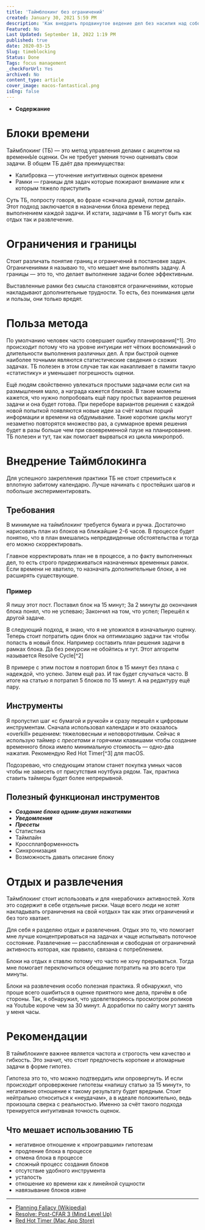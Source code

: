 ```yaml
---
title: 'Таймблокинг без ограничений'
created: January 30, 2021 5:59 PM
description: 'Как внедрить продвинутое ведение дел без насилия над собой'
Featured: No
Last Updated: September 18, 2022 1:19 PM
published: true
date: 2020-03-15
Slug: timeblocking
Status: Done
Tags: focus management
_checkForUrl: Yes
archived: No
content_type: article
cover_image: macos-fantastical.png
isEng: false
---
```


- **Содержание**

# Блоки времени

Таймблокинг (ТБ) — это метод управления делами с акцентом на временнЫе оценки. Он не требует умения точно оценивать свои задачи. В общем ТБ даёт два преимущества:

- Калибровка — уточнение интуитивных оценок времени
- Рамки — границы для задач которые пожирают внимание или к которым тяжело приступить

Суть ТБ, попросту говоря, во фразе «сначала думай, потом делай». Этот подход заключается в назначении блока времени перед выполнением каждой задачи. И кстати, задачами в ТБ могут быть как отдых так и развлечение.

# Ограничения и границы

Стоит различать понятие границ и ограничений в постановке задач. Ограничениями я называю то, что мешает мне выполнять задачу. А границы — это то, что делает выполнение задачи более эффективным.

Выставленные рамки без смысла становятся ограничениями, которые накладывают дополнительные трудности. То есть, без понимания цели и пользы, они только вредят.

# Польза метода

По умолчанию человек часто совершает ошибку планирования[^1]. Это происходит потому что на уровне интуиции нет чётких воспоминаний о длительности выполнения различных дел. А при быстрой оценке наиболее точными являются статистические сведения о схожих задачах. ТБ полезен в этом случае так как накапливает в памяти такую «статистику» и уменьшает погрешность оценки.

Ещё людям свойственно увлекаться простыми задачами если сил на размышления мало, а награда кажется близкой. В такие моменты кажется, что нужно попробовать ещё пару простых вариантов решения задачи и она будет готова. При переборе вариантов решения с каждой новой попыткой появляются новые идеи за счёт малых порций информации и времени на обдумывание. Такие короткие циклы могут незаметно повторятся множество раз, а суммарное время решения будет в разы больше чем при своевременной паузе на планирование. ТБ полезен и тут, так как помогает вырваться из цикла микропроб.

# Внедрение Таймблокинга

Для успешного закрепления практики ТБ не стоит стремиться к вплотную забитому календарю. Лучше начинать с простейших шагов и побольше экспериментировать.

## Требования

В минимуме на таймблокинг требуется бумага и ручка. Достаточно нарисовать план из блоков на ближайшие 2-6 часов. В процессе будет понятно, что в план вмешались непредвиденные обстоятельства и тогда его можно скорректировать.

Главное корректировать план не в процессе, а по факту выполненных дел, то есть строго придерживаться назначенных временных рамок. Если времени не хватило, то назначать дополнительные блоки, а не расширять существующие.

### Пример

Я пишу этот пост. Поставил блок на 15 минут; За 2 минуты до окончания блока понял, что не успеваю; Закончил на том, что успел; Перешёл к другой задаче.

В следующий подход, я знаю, что я не уложился в изначальную оценку. Теперь стоит потратить один блок на оптимизацию задачи так чтобы попасть в новый блок. Например составить план решения задачи в рамках блока. Да без рекурсии не обойтись и тут. Этот алгоритм называется Resolve Cycle[^2]

В примере с этим постом я повторил блок в 15 минут без плана с надеждой, что успею. Затем ещё раз. И так будет случаться часто. В итоге на статью я потратил 5 блоков по 15 минут. А на редактуру ещё пару.

## Инструменты

Я пропустил шаг «с бумагой и ручкой» и сразу перешёл к цифровым инструментам. Сначала использовал календари и это оказалось «overkill» решением: тяжеловесным и неповоротливым. Сейчас я использую таймер с *_пресетами_* и горячими клавишами чтобы создание временного блока имело минимальную стоимость — одно-два нажатия. Рекомендую Red Hot Timer[^3] для macOS.

Подозреваю, что следующим этапом станет покупка умных часов чтобы не зависеть от присутствия ноутбука рядом. Так, практика ставить таймеры будет более непрерывной.

## Полезный функционал инструментов

- ***Создание блока одним-двумя нажатиями***
- ***Уведомления***
- ***Пресеты***
- Статистика
- Таймлайн
- Кроссплатформенность
- Синхронизация
- Возможность давать описание блоку

# Отдых и развлечения

Таймблокинг стоит использовать и для «нерабочих» активностей. Хотя это содержит в себе отдельные риски. Чаще всего люди не хотят накладывать ограничения на свой «отдых» так как этих ограничений и без того хватает.

Для себя я разделяю отдых и развлечения. Отдых это то, что помогает мне лучше концентрироваться на задачах и чаще испытывать поточное состояние. Развлечение — расслабленная и свободная от ограничений активность которая, как правило, связана с потреблением.

Блоки на отдых я ставлю потому что часто не хочу прерываться. Тогда мне помогает переключиться обещание потратить на это всего три минуты.

Блоки на развлечения особо полезная практика. Я обнаружил, что проше всего ошибиться в оценке приятного мне дела, причём в обе стороны. Так, я обнаружил, что удовлетворяюсь просмотром роликов на Youtube короче чем за 30 минут. А доработки по сайту могут занять у меня часы.

# Рекомендации

В таймблокинге важнее является частота и строгость чем качество и гибкость. Это значит, что стоит предпочесть короткие и атомарные задачи в форме гипотез.

Гипотеза это то, что можно подтвердить или опровергнуть. И если происходит опровержение гипотезы «напишу статью за 15 минут», то негативное отношение к такому результату будет вредным. Стоит нейтрально относиться к «неудачам», а в идеале положительно, ведь произошла сверка с реальностью. Именно за счёт такого подхода тренируется интуитивная точность оценок.

## Что мешает использованию ТБ

- негативное отношение к «проигравшим» гипотезам
- продление блока в процессе
- отмена блока в процессе
- сложный процесс создания блоков
- отсутствие удобного инструмента
- усталость
- отношение ко времени как к линейной сущности
- навязывание блоков извне

---

- [Planning Fallacy (Wikipedia)](https://www.wikiwand.com/en/Planning_fallacy)
- [Resolve: Post-CFAR 3 (Mind Level Up)](https://mindlevelup.wordpress.com/2017/02/20/resolve-post-cfar-3/)
- [Red Hot Timer (Mac App Store)](https://apps.apple.com/us/app/red-hot-timer/id929960914?mt=12)